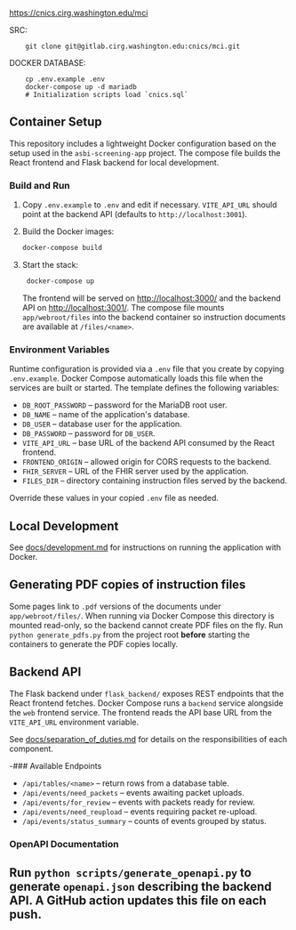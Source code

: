https://cnics.cirg.washington.edu/mci

SRC:

        git clone git@gitlab.cirg.washington.edu:cnics/mci.git

DOCKER DATABASE:

        cp .env.example .env
        docker-compose up -d mariadb
        # Initialization scripts load `cnics.sql`

## Container Setup

This repository includes a lightweight Docker configuration based on the setup used in the `asbi-screening-app` project. The compose file builds the React frontend and Flask backend for local development.

### Build and Run

1. Copy `.env.example` to `.env` and edit if necessary. `VITE_API_URL` should
   point at the backend API (defaults to `http://localhost:3001`).
2. Build the Docker images:

   ```bash
   docker-compose build
   ```

3. Start the stack:

   ```bash
    docker-compose up
    ```

    The frontend will be served on <http://localhost:3000/> and the backend API
    on <http://localhost:3001/>.
    The compose file mounts `app/webroot/files` into the backend container so
    instruction documents are available at `/files/<name>`.

### Environment Variables

Runtime configuration is provided via a `.env` file that you create by
copying `.env.example`. Docker Compose automatically loads this file when the
services are built or started. The template defines the following variables:

- `DB_ROOT_PASSWORD` – password for the MariaDB root user.
- `DB_NAME` – name of the application's database.
- `DB_USER` – database user for the application.
- `DB_PASSWORD` – password for `DB_USER`.
- `VITE_API_URL` – base URL of the backend API consumed by the React frontend.
- `FRONTEND_ORIGIN` – allowed origin for CORS requests to the backend.
- `FHIR_SERVER` – URL of the FHIR server used by the application.
- `FILES_DIR` – directory containing instruction files served by the backend.

Override these values in your copied `.env` file as needed.

## Local Development

See [docs/development.md](docs/development.md) for instructions on running the application with Docker.

## Generating PDF copies of instruction files

Some pages link to `.pdf` versions of the documents under `app/webroot/files/`.
When running via Docker Compose this directory is mounted read-only, so the
backend cannot create PDF files on the fly. Run `python generate_pdfs.py` from
the project root **before** starting the containers to generate the PDF copies
locally.



## Backend API

The Flask backend under `flask_backend/` exposes REST endpoints that the React frontend fetches. Docker Compose runs a `backend` service alongside the `web` frontend service. The frontend reads the API base URL from the `VITE_API_URL` environment variable.

See [docs/separation_of_duties.md](docs/separation_of_duties.md) for details on the responsibilities of each component.

-### Available Endpoints

- `/api/tables/<name>` – return rows from a database table.
- `/api/events/need_packets` – events awaiting packet uploads.
- `/api/events/for_review` – events with packets ready for review.
- `/api/events/need_reupload` – events requiring packet re-upload.
- `/api/events/status_summary` – counts of events grouped by status.

### OpenAPI Documentation

Run `python scripts/generate_openapi.py` to generate `openapi.json` describing
the backend API. A GitHub action updates this file on each push.
---
